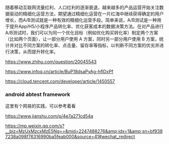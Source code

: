 

随着移动互联网流量红利、人口红利的逐渐衰退，越来越多的产品运营开始关注数据驱动的精细化运营方法，期望通过精细化运营在一片红海中继续获得确定的用户增长，而A/B测试就是一种有效的精细化运营手段。简单来说，A/B测试是一种用于提升App/H5/小程序产品转化率、优化获客成本的数据决策方法。在对产品进行A/B测试时，我们可以为同一个优化目标（例如优化购买转化率）制定两个方案（比如两个页面），让一部分用户使用 A 方案，同时另一部分用户使用 B 方案，统计并对比不同方案的转化率、点击量、留存率等指标，以判断不同方案的优劣并进行决策，从而提升转化率。

https://www.zhihu.com/question/20045543

https://www.infoq.cn/article/BuP18dsaPyAg-hflDxPf

https://cloud.tencent.com/developer/article/1450557


### android abtest framework

这里有个网易的实践，可以参考着看

https://www.jianshu.com/p/4e7a271cd54a

https://mp.weixin.qq.com/s?__biz=MzUxMzcxMzE5Ng==&mid=2247488276&amp;idx=1&amp;sn=bf9387238a098f76316990ba5feab000&source=41#wechat_redirect